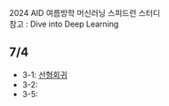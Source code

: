 2024 AID 여름방학 머신러닝 스피드런 스터디 <br/>
참고 : Dive into Deep Learning

## 7/4
- 3-1: [선형회귀](https://velog.io/@soheean1370/Dive-into-Deep-Learning-%EC%84%A0%ED%98%95%ED%9A%8C%EA%B7%80)
- 3-2:
- 3-5:
